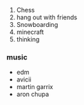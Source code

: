 1. Chess
2. hang out with friends
3. Snowboarding
4. minecraft
5. thinking
### music
- edm
- avicii
- martin garrix
- aron chupa
